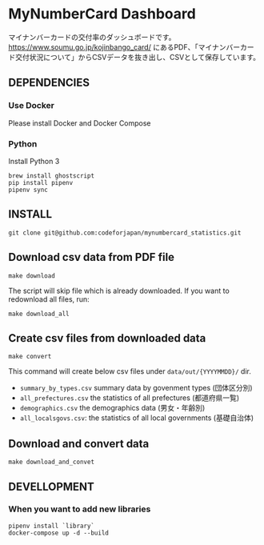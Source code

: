 # MyNumberCard Dashboard

マイナンバーカードの交付率のダッシュボードです。
https://www.soumu.go.jp/kojinbango_card/ にあるPDF、「マイナンバーカード交付状況について」からCSVデータを抜き出し、CSVとして保存しています。

## DEPENDENCIES

### Use Docker

Please install Docker and Docker Compose

### Python

Install Python 3
```
brew install ghostscript
pip install pipenv
pipenv sync
```

## INSTALL

```
git clone git@github.com:codeforjapan/mynumbercard_statistics.git
```

## Download csv data from PDF file

```
make download
```

The script will skip file which is already downloaded. If you want to redownload all files, run:
```
make download_all
```

## Create csv files from downloaded data

```
make convert
```

This command will create below csv files under `data/out/{YYYYMMDD}/` dir.

* `summary_by_types.csv` summary data by govenment types (団体区分別)
* `all_prefectures.csv` the statistics of all prefectures (都道府県一覧)
* `demographics.csv` the demographics data (男女・年齢別)
* `all_localsgovs.csv`: the statistics of all local governments (基礎自治体)

## Download and convert data

```
make download_and_convet
```

## DEVELLOPMENT
### When you want to add new libraries

```
pipenv install `library`
docker-compose up -d --build
```
